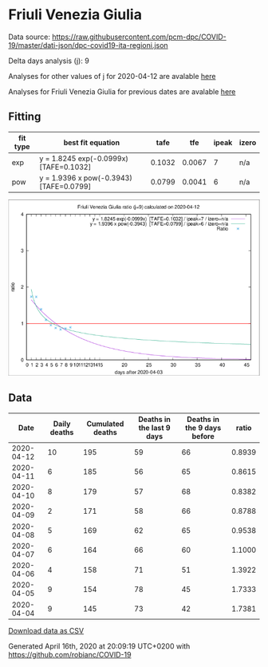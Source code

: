 # Friuli Venezia Giulia

Data source: https://raw.githubusercontent.com/pcm-dpc/COVID-19/master/dati-json/dpc-covid19-ita-regioni.json

Delta days analysis (j): 9

Analyses for other values of j for 2020-04-12 are avalable [here](../2020-04-12/README.md)

Analyses for Friuli Venezia Giulia for previous dates are avalable [here](../README.md)

## Fitting 
|fit type|best fit equation|tafe|tfe|ipeak|izero|
|-------|-----|--------|------|---|---|
|exp|y = 1.8245 exp(-0.0999x)  [TAFE=0.1032]|0.1032|0.0067|7|n/a|
|pow|y = 1.9396 x pow(-0.3943)  [TAFE=0.0799]|0.0799|0.0041|6|n/a|

![Plot](COVID-19_friuli_venezia_giulia_j9_2020-04-12.png)

## Data
|Date|Daily deaths|Cumulated deaths|Deaths in the last 9 days|Deaths in the 9 days before|ratio|
|----|----------|-----------|-------|--------------------|-----|
|2020-04-12|10|195|59|66|0.8939|
|2020-04-11|6|185|56|65|0.8615|
|2020-04-10|8|179|57|68|0.8382|
|2020-04-09|2|171|58|66|0.8788|
|2020-04-08|5|169|62|65|0.9538|
|2020-04-07|6|164|66|60|1.1000|
|2020-04-06|4|158|71|51|1.3922|
|2020-04-05|9|154|78|45|1.7333|
|2020-04-04|9|145|73|42|1.7381|

[Download data as CSV](COVID-19_friuli_venezia_giulia_j9_2020-04-12.csv)

Generated April 16th, 2020 at 20:09:19 UTC+0200 with https://github.com/robianc/COVID-19
